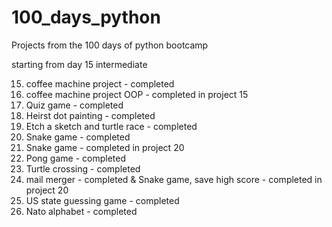 # 100_days_python
Projects from the 100 days of python bootcamp

starting from day 15 intermediate

15. coffee machine project - completed
16. coffee machine project OOP - completed in project 15
17. Quiz game - completed
18. Heirst dot painting - completed
19. Etch a sketch and turtle race - completed
20. Snake game - completed
21. Snake game - completed in project 20
22. Pong game - completed
23. Turtle crossing - completed
24. mail merger - completed & Snake game, save high score - completed in project 20 
25. US state guessing game - completed
26. Nato alphabet - completed